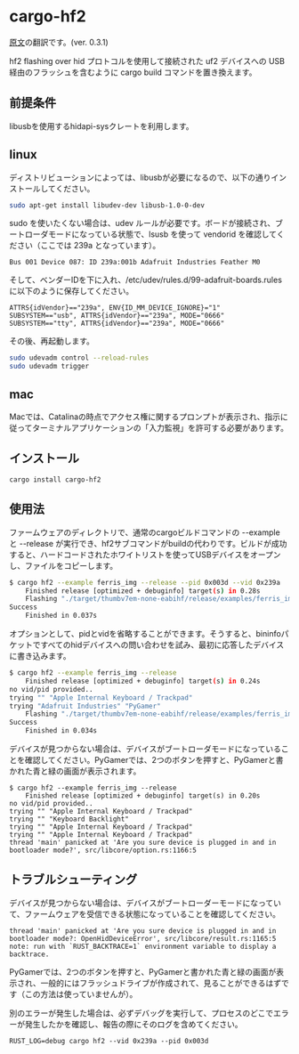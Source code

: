 # cargo-hf2

[原文](https://crates.io/crates/cargo-hf2)の翻訳です。(ver. 0.3.1)

hf2 flashing over hid プロトコルを使用して接続された uf2 デバイスへの USB 経由のフラッシュを含むように cargo build コマンドを置き換えます。

## 前提条件

libusbを使用するhidapi-sysクレートを利用します。

## linux

ディストリビューションによっては、libusbが必要になるので、以下の通りインストールしてください。
```bash
sudo apt-get install libudev-dev libusb-1.0-0-dev
```

sudo を使いたくない場合は、udev ルールが必要です。ボードが接続され、ブートローダモードになっている状態で、lsusb を使って vendorid を確認してください（ここでは 239a となっています）。

```
Bus 001 Device 087: ID 239a:001b Adafruit Industries Feather M0
```

そして、ベンダーIDを下に入れ、/etc/udev/rules.d/99-adafruit-boards.rulesに以下のように保存してください。

```
ATTRS{idVendor}=="239a", ENV{ID_MM_DEVICE_IGNORE}="1" SUBSYSTEM=="usb", ATTRS{idVendor}=="239a", MODE="0666" SUBSYSTEM=="tty", ATTRS{idVendor}=="239a", MODE="0666"
```

その後、再起動します。

```bash
sudo udevadm control --reload-rules
sudo udevadm trigger
```

## mac

Macでは、Catalinaの時点でアクセス権に関するプロンプトが表示され、指示に従ってターミナルアプリケーションの「入力監視」を許可する必要があります。

## インストール

```
cargo install cargo-hf2
```

## 使用法

ファームウェアのディレクトリで、通常のcargoビルドコマンドの --example と --release が実行でき、hf2サブコマンドがbuildの代わりです。ビルドが成功すると、ハードコードされたホワイトリストを使ってUSBデバイスをオープンし、ファイルをコピーします。

```bash
$ cargo hf2 --example ferris_img --release --pid 0x003d --vid 0x239a
    Finished release [optimized + debuginfo] target(s) in 0.28s
    Flashing "./target/thumbv7em-none-eabihf/release/examples/ferris_img"
Success
    Finished in 0.037s
```

オプションとして、pidとvidを省略することができます。そうすると、bininfoパケットですべてのhidデバイスへの問い合わせを試み、最初に応答したデバイスに書き込みます。

```bash
$ cargo hf2 --example ferris_img --release
    Finished release [optimized + debuginfo] target(s) in 0.24s
no vid/pid provided..
trying "" "Apple Internal Keyboard / Trackpad"
trying "Adafruit Industries" "PyGamer"
    Flashing "./target/thumbv7em-none-eabihf/release/examples/ferris_img"
Success
    Finished in 0.034s
```

デバイスが見つからない場合は、デバイスがブートローダモードになっていることを確認してください。PyGamerでは、2つのボタンを押すと、PyGamerと書かれた青と緑の画面が表示されます。

```
$ cargo hf2 --example ferris_img --release
    Finished release [optimized + debuginfo] target(s) in 0.20s
no vid/pid provided..
trying "" "Apple Internal Keyboard / Trackpad"
trying "" "Keyboard Backlight"
trying "" "Apple Internal Keyboard / Trackpad"
trying "" "Apple Internal Keyboard / Trackpad"
thread 'main' panicked at 'Are you sure device is plugged in and in bootloader mode?', src/libcore/option.rs:1166:5
```

## トラブルシューティング

デバイスが見つからない場合は、デバイスがブートローダーモードになっていて、ファームウェアを受信できる状態になっていることを確認してください。

```
thread 'main' panicked at 'Are you sure device is plugged in and in bootloader mode?: OpenHidDeviceError', src/libcore/result.rs:1165:5
note: run with `RUST_BACKTRACE=1` environment variable to display a backtrace.
```

PyGamerでは、2つのボタンを押すと、PyGamerと書かれた青と緑の画面が表示され、一般的にはフラッシュドライブが作成されて、見ることができるはずです（この方法は使っていませんが）。

別のエラーが発生した場合は、必ずデバッグを実行して、プロセスのどこでエラーが発生したかを確認し、報告の際にそのログを含めてください。

```
RUST_LOG=debug cargo hf2 --vid 0x239a --pid 0x003d
```
